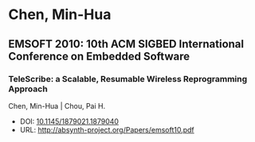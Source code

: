 # Chen, Min-Hua

## EMSOFT 2010: 10th ACM SIGBED International Conference on Embedded Software

### TeleScribe: a Scalable, Resumable Wireless Reprogramming Approach
Chen, Min-Hua | Chou, Pai H.
* DOI: [10.1145/1879021.1879040](https://doi.org/10.1145/1879021.1879040)
* URL: <http://absynth-project.org/Papers/emsoft10.pdf>

